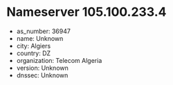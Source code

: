 # Nameserver 105.100.233.4

* as_number: 36947
* name: Unknown
* city: Algiers
* country: DZ
* organization: Telecom Algeria
* version: Unknown
* dnssec: Unknown
